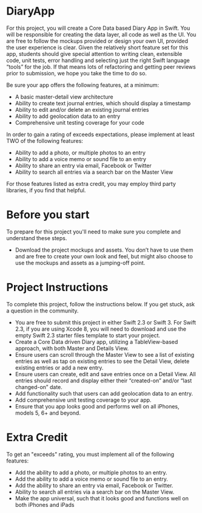 # DiaryApp

For this project, you will create a Core Data based Diary App in Swift. You will be responsible for creating the data layer, all code as well as the UI. You are free to follow the mockups provided or design your own UI, provided the user experience is clear. Given the relatively short feature set for this app, students should give special attention to writing clean, extensible code, unit tests, error handling and selecting just the right Swift language “tools” for the job. If that means lots of refactoring and getting peer reviews prior to submission, we hope you take the time to do so.

Be sure your app offers the following features, at a minimum:

- A basic master-detail view architecture
- Ability to create text journal entries, which should display a timestamp
- Ability to edit and/or delete an existing journal entries
- Ability to add geolocation data to an entry
- Comprehensive unit testing coverage for your code

In order to gain a rating of exceeds expectations, please implement at least TWO of the following features:

- Ability to add a photo, or multiple photos to an entry
- Ability to add a voice memo or sound file to an entry
- Ability to share an entry via email, Facebook or Twitter
- Ability to search all entries via a search bar on the Master View

For those features listed as extra credit, you may employ third party libraries, if you find that helpful.

# Before you start

To prepare for this project you'll need to make sure you complete and understand these steps.

- Download the project mockups and assets. You don’t have to use them and are free to create your own look and feel, but might also choose to use the mockups and assets as a jumping-off point.

# Project Instructions

To complete this project, follow the instructions below. If you get stuck, ask a question in the community.

- You are free to submit this project in either Swift 2.3 or Swift 3. For Swift 2.3, if you are using Xcode 8, you will need to download and use the empty Swift 2.3 starter files template to start your project.
- Create a Core Data driven Diary app, utilizing a TableView-based approach, with both Master and Details View.
- Ensure users can scroll through the Master View to see a list of existing entries as well as tap on existing entries to see the Detail View, delete existing entries or add a new entry.
- Ensure users can create, edit and save entries once on a Detail View. All entries should record and display either their “created-on” and/or “last changed-on” date.
- Add functionality such that users can add geolocation data to an entry.
- Add comprehensive unit testing coverage to your app.
- Ensure that you app looks good and performs well on all iPhones, models 5, 6+ and beyond.

# Extra Credit

To get an "exceeds" rating, you must implement all of the following features:

- Add the ability to add a photo, or multiple photos to an entry.
- Add the ability to add a voice memo or sound file to an entry.
- Add the ability to share an entry via email, Facebook or Twitter.
- Ability to search all entries via a search bar on the Master View.
- Make the app universal, such that it looks good and functions well on both iPhones and iPads
